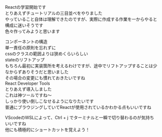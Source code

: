 Reactの学習開始です  
とりあえずチュートリアルの三目並べをやりました  
やっていること自体は理解できたのですが、実際に作成する作業を一からやると構成に迷いそうです  
色々作ってみようと思います  

コンポーネントの構造  
 単一責任の原則を忘れずに  
 cssのクラスの範囲よりは狭めくらいらしい  
stateのリフトアップ  
 もちろん最初に実装箇所を考えるわけですが、途中でリフトアップすることは少なからずありそうだと思いました  
 その場合の変更にも慣れておきたいですね  
React Developer Tools  
 とりあえず導入しました  
 これは神ツールですね～  
 しっかり使い倒しこなせるようになりたいです  
 普通にブラウジングしていてReactが使用されているかわかる点もいいですね  

VScodeのWSLによって、Ctrl + j でターミナルと一瞬で切り替わるのが気持ちいいですね  
他にも積極的にショートカットを覚えよう！